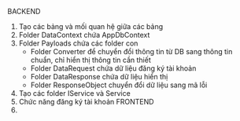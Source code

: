 BACKEND
1. Tạo các bảng và mối quan hệ giữa các bảng
2. Folder DataContext chứa AppDbContext
3. Folder Payloads chứa các folder con
   - Folder Converter để chuyển đổi thông tin từ DB sang thông tin chuẩn, chỉ hiển thị thông tin cần thiết
   - Folder DataRequest chứa dữ liệu đăng ký tài khoản
   - Folder DataResponse chứa dữ liệu hiển thị
   - Folder ResponseObject chuyển đổi dữ liệu sang mã lỗi
5. Tạo các folder IService và Service
6. Chức năng đăng ký tài khoản
FRONTEND
1.
